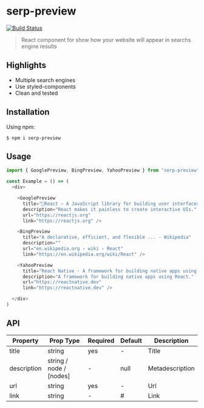 # serp-preview
[![Build Status](https://travis-ci.org/marketgoo/Ola.svg?branch=development)](https://travis-ci.org/marketgoo/Ola)
> React component for show how your website will appear in searchs engine results

## Highlights
- Multiple search engines
- Use styled-components
- Clean and tested

## Installation

Using npm:
```shell
$ npm i serp-preview
```

## Usage

```js
import { GooglePreview, BingPreview, YahooPreview } from "serp-preview";

const Example = () => (
  <div>

    <GooglePreview
      title="🥇React – A JavaScript library for building user interfaces"
      description="React makes it painless to create interactive UIs."
      url="https://reactjs.org"
      link="https://reactjs.org" />

    <BingPreview
      title="A declarative, efficient, and flexible ... - Wikipedia"
      description=""
      url="en.wikipedia.org › wiki › React"
      link="https://en.wikipedia.org/wiki/React" />

    <YahooPreview
      title="React Native · A framework for building native apps using React"
      description="A framework for building native apps using React."
      url="https://reactnative.dev"
      link="https://reactnative.dev" />

  </div>
)
```

## API

| Property | Prop Type | Required | Default | Description |
|----|----|----|----|---- |
| title| string| yes | -| Title |
| description| string / node / [nodes] | - | null | Metadescription |
| url| string| yes | -| Url |
| link| string| - | # | Link |
